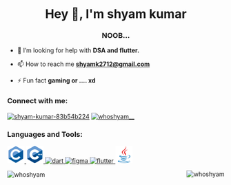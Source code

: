  <h1 align="center">Hey 👋, I'm shyam kumar</h1>
<h3 align="center">NOOB...</h3>

- 🤝 I’m looking for help with **DSA and flutter.**

- 📫 How to reach me **shyamk2712@gmail.com**

- ⚡ Fun fact **gaming or .... xd**

<h3 align="left">Connect with me:</h3>
<p align="left">
<a href="https://linkedin.com/in/shyam-kumar-83b54b224" target="blank"><img align="center" src="https://raw.githubusercontent.com/rahuldkjain/github-profile-readme-generator/master/src/images/icons/Social/linked-in-alt.svg" alt="shyam-kumar-83b54b224" height="30" width="40" /></a>
<a href="https://instagram.com/whoshyam__" target="blank"><img align="center" src="https://raw.githubusercontent.com/rahuldkjain/github-profile-readme-generator/master/src/images/icons/Social/instagram.svg" alt="whoshyam__" height="30" width="40" /></a>
</p>

<h3 align="left">Languages and Tools:</h3>
<p align="left"> <a href="https://www.cprogramming.com/" target="_blank" rel="noreferrer"> <img src="https://raw.githubusercontent.com/devicons/devicon/master/icons/c/c-original.svg" alt="c" width="40" height="40"/> </a> <a href="https://www.w3schools.com/cpp/" target="_blank" rel="noreferrer"> <img src="https://raw.githubusercontent.com/devicons/devicon/master/icons/cplusplus/cplusplus-original.svg" alt="cplusplus" width="40" height="40"/> </a> <a href="https://dart.dev" target="_blank" rel="noreferrer"> <img src="https://www.vectorlogo.zone/logos/dartlang/dartlang-icon.svg" alt="dart" width="40" height="40"/> </a> <a href="https://www.figma.com/" target="_blank" rel="noreferrer"> <img src="https://www.vectorlogo.zone/logos/figma/figma-icon.svg" alt="figma" width="40" height="40"/> </a> <a href="https://flutter.dev" target="_blank" rel="noreferrer"> <img src="https://www.vectorlogo.zone/logos/flutterio/flutterio-icon.svg" alt="flutter" width="40" height="40"/> </a> <a href="https://www.java.com" target="_blank" rel="noreferrer"> <img src="https://raw.githubusercontent.com/devicons/devicon/master/icons/java/java-original.svg" alt="java" width="40" height="40"/> </a> </p>

<p><img align="right" src="https://github-readme-stats.vercel.app/api/top-langs?username=whoshyam&show_icons=true&theme=dark&locale=en&layout=compact" alt="whoshyam" /></p>

<p><img align="center" src="https://github-readme-streak-stats.herokuapp.com/?user=whoshyam&theme=dark" alt="whoshyam" /></p>
